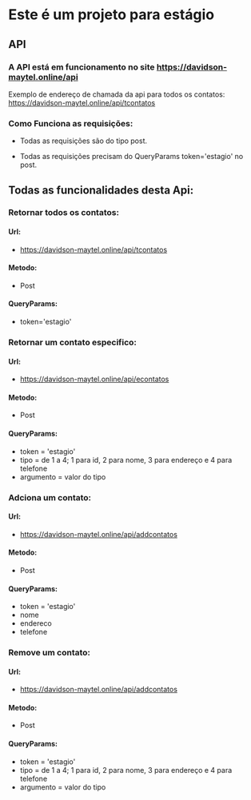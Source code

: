 # Este é um projeto para estágio

## API

### A API está em funcionamento no site https://davidson-maytel.online/api

Exemplo de endereço de chamada da api para todos os contatos: https://davidson-maytel.online/api/tcontatos

### Como Funciona as requisições:

- Todas as requisições são do tipo post.

- Todas as requisições precisam do QueryParams token='estagio' no post.

## Todas as funcionalidades desta Api:

### Retornar todos os contatos:

#### Url:
- https://davidson-maytel.online/api/tcontatos

#### Metodo:
- Post

#### QueryParams:
- token='estagio'

### Retornar um contato especifico:

#### Url:
- https://davidson-maytel.online/api/econtatos

#### Metodo:
- Post

#### QueryParams:
- token = 'estagio'
- tipo = <int> de 1 a 4; 1 para id, 2 para nome, 3 para endereço e 4 para telefone
- argumento = valor do tipo

### Adciona um contato:

#### Url:
- https://davidson-maytel.online/api/addcontatos

#### Metodo:
- Post

#### QueryParams:
- token = 'estagio'
- nome
- endereco
- telefone

### Remove um contato:

#### Url:
- https://davidson-maytel.online/api/addcontatos

#### Metodo:
- Post

#### QueryParams:
- token = 'estagio'
- tipo = <int> de 1 a 4; 1 para id, 2 para nome, 3 para endereço e 4 para telefone
- argumento = valor do tipo